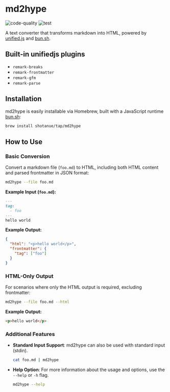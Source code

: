 # md2hype

![code-quality](https://github.com/shotanue/md2hype/actions/workflows/code-quality.yml/badge.svg)
![test](https://github.com/shotanue/md2hype/actions/workflows/test.yml/badge.svg)

A text converter that transforms markdown into HTML, powered by [unified.js](https://unifiedjs.com) and [bun.sh](https://bun.sh).

## Built-in unifiedjs plugins

- `remark-breaks`
- `remark-frontmatter`
- `remark-gfm`
- `remark-parse`

## Installation

md2hype is easily installable via Homebrew, built with a JavaScript runtime [bun.sh](https://bun.sh):

```bash
brew install shotanue/tap/md2hype
```

## How to Use

### Basic Conversion

Convert a markdown file (`foo.md`) to HTML, including both HTML content and parsed frontmatter in JSON format:

```bash
md2hype --file foo.md
```

**Example Input (`foo.md`):**
```md
---
tag:
  - foo
---
hello world
```

**Example Output:**
```json
{
  "html": "<p>hello world</p>",
  "frontmatter": {
    "tag": ["foo"]
  }
}
```

### HTML-Only Output

For scenarios where only the HTML output is required, excluding frontmatter:

```bash
md2hype --file foo.md --html
```

**Example Output:**
```html
<p>hello world</p>
```

### Additional Features

- **Standard Input Support**: md2hype can also be used with standard input (stdin).
  
  ```bash
  cat foo.md | md2hype
  ```

- **Help Option**: For more information about the usage and options, use the `--help` or `-h` flag.

  ```bash
  md2hype --help
  ```


